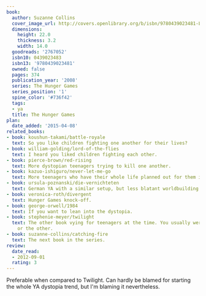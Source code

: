 ```yaml
---
book:
  author: Suzanne Collins
  cover_image_url: http://covers.openlibrary.org/b/isbn/9780439023481-L.jpg
  dimensions:
    height: 22.0
    thickness: 3.2
    width: 14.0
  goodreads: '2767052'
  isbn10: 0439023483
  isbn13: '9780439023481'
  owned: false
  pages: 374
  publication_year: '2008'
  series: The Hunger Games
  series_position: '1'
  spine_color: '#736f42'
  tags:
  - ya
  title: The Hunger Games
plan:
  date_added: '2015-04-08'
related_books:
- book: koushun-takami/battle-royale
  text: So you like children fighting one another for their lives?
- book: william-golding/lord-of-the-flies
  text: I heard you liked children fighting each other.
- book: pierce-brown/red-rising
  text: More dystopian teenagers trying to kill one another.
- book: kazuo-ishiguro/never-let-me-go
  text: More teenagers who have their whole life planned out for them in a dystopia.
- book: ursula-poznanski/die-vernichteten
  text: German YA with a similar setup, but less blatant worldbuilding.
- book: veronica-roth/divergent
  text: Hunger Games knock-off.
- book: george-orwell/1984
  text: If you want to lean into the dystopia.
- book: stephenie-meyer/twilight
  text: The other book vying for teenagers at the time. You usually were into one
    or the other.
- book: suzanne-collins/catching-fire
  text: The next book in the series.
review:
  date_read:
  - 2012-09-01
  rating: 3
---
```


Preferable when compared to Twilight. Can hardly be blamed for starting the whole YA dystopia trend, but I'm blaming it
nevertheless.
